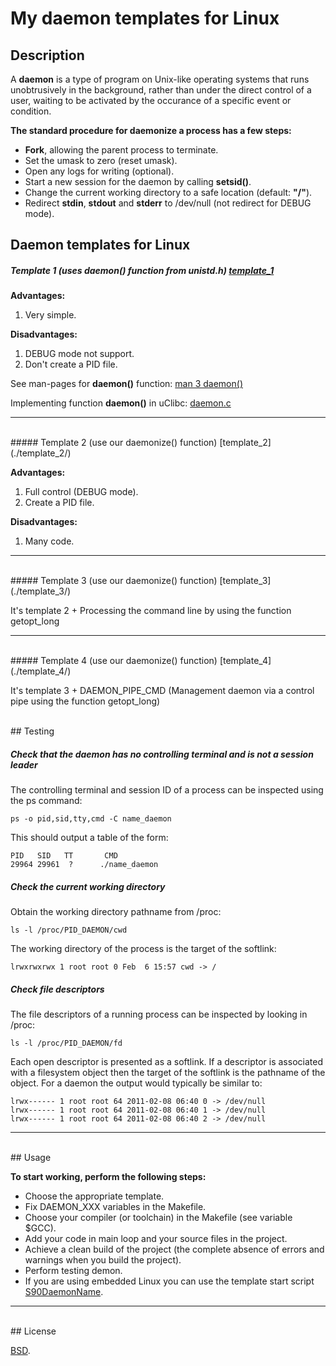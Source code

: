 # My daemon templates for Linux


## Description

A **daemon** is a type of program on Unix-like operating systems that runs unobtrusively in the background, 
rather than under the direct control of a user, waiting to be activated by the occurance of a specific event or condition.


**The standard procedure for daemonize a process has a few steps:**

  * **Fork**, allowing the parent process to terminate.
  * Set the umask to zero (reset umask).
  * Open any logs for writing (optional).
  * Start a new session for the daemon by calling **setsid()**.
  * Change the current working directory to a safe location (default: **"/"**).
  * Redirect **stdin**, **stdout** and **stderr** to /dev/null (not redirect for DEBUG mode).



## Daemon templates for Linux

##### Template 1 (uses  daemon() function from unistd.h) [template_1](./template_1/)

**Advantages:**

1. Very simple.


**Disadvantages:**

1. DEBUG mode not support.
2. Don't create a PID file.


See man-pages for **daemon()** function: [man 3 daemon()](http://man7.org/linux/man-pages/man3/daemon.3.html)

Implementing function **daemon()** in uClibc: [daemon.c](http://git.uclibc.org/uClibc/tree/libc/unistd/daemon.c)


***
<br/>
##### Template 2 (use our daemonize() function) [template_2](./template_2/)

**Advantages:**

1. Full control (DEBUG mode).
2. Create a PID file.


**Disadvantages:**

1. Many code.


***
<br/>
##### Template 3 (use our daemonize() function) [template_3](./template_3/)

It's template 2 + Processing the command line by using the function getopt_long



***
<br/>
##### Template 4 (use our daemonize() function) [template_4](./template_4/)

It's template 3 + DAEMON\_PIPE\_CMD (Management daemon via a control pipe using the function getopt_long)


<br/>
## Testing



##### Check that the daemon has no controlling terminal and is not a session leader

The controlling terminal and session ID of a process can be inspected using the ps command:

```console
ps -o pid,sid,tty,cmd -C name_daemon
```


This should output a table of the form:

```console
PID   SID   TT       CMD
29964 29961  ?      ./name_daemon
```



##### Check the current working directory

Obtain the working directory pathname from /proc:

```console
ls -l /proc/PID_DAEMON/cwd
```


The working directory of the process is the target of the softlink:

```console
lrwxrwxrwx 1 root root 0 Feb  6 15:57 cwd -> /
```



#####  Check file descriptors

The file descriptors of a running process can be inspected by looking in /proc:

```console
ls -l /proc/PID_DAEMON/fd
```


Each open descriptor is presented as a softlink. 
If a descriptor is associated with a filesystem object then the target of the softlink is the pathname of the object. 
For a daemon the output would typically be similar to:

```console
lrwx------ 1 root root 64 2011-02-08 06:40 0 -> /dev/null
lrwx------ 1 root root 64 2011-02-08 06:40 1 -> /dev/null
lrwx------ 1 root root 64 2011-02-08 06:40 2 -> /dev/null
```



***
<br/>
## Usage

**To start working, perform the following steps:**

* Choose the appropriate template.
* Fix DAEMON_XXX variables in the Makefile.
* Choose your compiler (or toolchain) in the Makefile (see variable $GCC).
* Add your code in main loop and your source files in the project.
* Achieve a clean build of the project (the complete absence of errors and warnings when you build the project).
* Perform testing demon.
* If you are using embedded Linux you can use the template start script [S90DaemonName](./S90DaemonName).



***
<br/>
## License

[BSD](./LICENSE).

